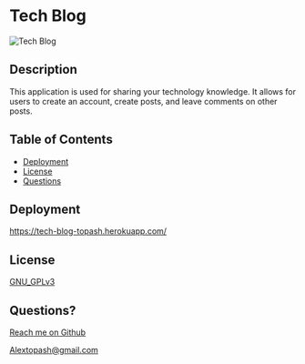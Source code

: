 
  # Tech Blog

  ![Tech Blog](https://img.shields.io/badge/License-GNU_GPLv3-brightgreen)

  ## Description 
  
  This application is used for sharing your technology knowledge. It allows for users to create an account, create posts, and leave comments on other posts.
  
  ## Table of Contents
  
  * [Deployment](#deployment)
  * [License](#license)
  * [Questions](#questions)
  
  
  ## Deployment
  
  https://tech-blog-topash.herokuapp.com/
    
  
  ## License

  [GNU_GPLv3](https://www.gnu.org/licenses/gpl-3.0.en.html)
    
  
  ## Questions?
  
  [Reach me on Github](https://github.com/Topash15)
  
  <Alextopash@gmail.com>
